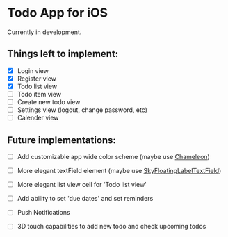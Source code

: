 # Todo App for iOS

Currently in development. 

## Things left to implement:
- [X] Login view
- [X] Register view
- [X] Todo list view
- [ ] Todo item view
- [ ] Create new todo view
- [ ] Settings view (logout, change password, etc)
- [ ] Calender view

## Future implementations:
- [ ] Add customizable app wide color scheme (maybe use [Chameleon](https://github.com/ViccAlexander/Chameleon))
- [ ] More elegant textField element (maybe use [SkyFloatingLabelTextField](https://github.com/Skyscanner/SkyFloatingLabelTextField)) 
- [ ] More elegant list view cell for 'Todo list view'
- [ ] Add ability to set 'due dates' and set reminders
- [ ] Push Notifications
- [ ] 3D touch capabilities to add new todo and check upcoming todos

